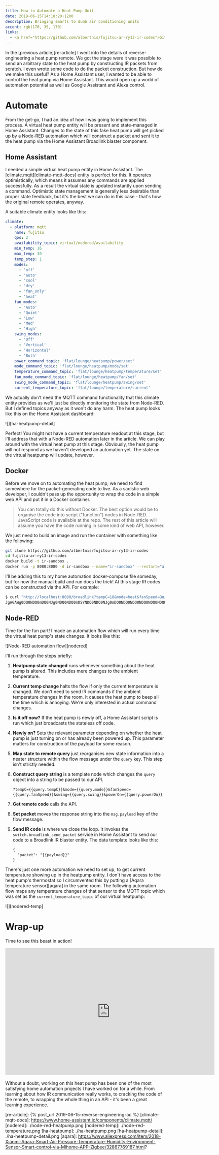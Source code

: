 ```yaml
---
title: How to Automate a Heat Pump Unit
date: 2019-06-15T14:10:20+1200
description: Bringing smarts to dumb air conditioning units
accent: rgb(170, 35, 170)
links:
  - <a href="https://github.com/albertnis/fujitsu-ar-ry13-ir-codes">Github</a>
---
```


In the [previous article][re-article] I went into the details of reverse-engineering a heat pump remote. We got the stage were it was possible to send an arbitrary state to the heat pump by constructing IR packets from scratch. I even wrote some code to do the packet construction. But how do we make this useful? As a Home Assistant user, I wanted to be able to control the heat pump via Home Assistant. This would open up a world of automation potential as well as Google Assistant and Alexa control.

# Automate

From the get-go, I had an idea of how I was going to implement this process. A virtual heat pump entity will be present and state-managed in Home Assistant. Changes to the state of this fake heat pump will get picked up by a Node-RED automation which will construct a packet and sent it to the heat pump via the Home Assistant Broadlink blaster component.

## Home Assistant

I needed a simple virtual heat pump entity in Home Assistant. The [climate.mqtt][climate-mqtt-docs] entity is perfect for this. It operates optimistically, which means it assumes any commands are applied successfully. As a result the virtual state is updated instantly upon sending a command. Optimistic state management is generally less desirable than proper state feedback, but it's the best we can do in this case - that's how the original remote operates, anyway.

A suitable climate entity looks like this:

```yaml
climate:
  - platform: mqtt
    name: fujitsu
    qos: 2
    availability_topic: virtual/nodered/availability
    min_temp: 16
    max_temp: 30
    temp_step: 1
    modes:
      - 'off'
      - 'auto'
      - 'cool'
      - 'dry'
      - 'fan_only'
      - 'heat'
    fan_modes:
      - 'Auto'
      - 'Quiet'
      - 'Low'
      - 'Med'
      - 'High'
    swing_modes:
      - 'Off'
      - 'Vertical'
      - 'Horizontal'
      - 'Both'
    power_command_topic: 'flat/lounge/heatpump/power/set'
    mode_command_topic: 'flat/lounge/heatpump/mode/set'
    temperature_command_topic: 'flat/lounge/heatpump/temperature/set'
    fan_mode_command_topic: 'flat/lounge/heatpump/fan/set'
    swing_mode_command_topic: 'flat/lounge/heatpump/swing/set'
    current_temperature_topic: 'flat/lounge/temperature/current'
```

We actually don't need the MQTT command functionality that this climate entity provides as we'll just be directly monitoring the state from Node-RED. But I defined topics anyway as it won't do any harm. The heat pump looks like this on the Home Assistant dashboard:

![][ha-heatpump-detail]

Perfect! You might not have a current temperature readout at this stage, but I'll address that with a Node-RED automation later in the article. We can play around with the virtual heat pump at this stage. Obviously, the heat pump will not respond as we haven't developed an automation yet. The state on the virtual heatpump will update, however.

## Docker

Before we move on to automating the heat pump, we need to find somewhere for the packet-generating code to live. As a sadistic web developer, I couldn't pass up the opportunity to wrap the code in a simple web API and put it in a Docker container.

> You can totally do this without Docker. The best option would be to organise the code into script ("function") nodes in Node-RED. JavaScript code is available at the repo. The rest of this article will assume you have the code running in some kind of web API, however.

We just need to build an image and run the container with something like the following:

```sh
git clone https://github.com/albertnis/fujitsu-ar-ry13-ir-codes
cd fujitsu-ar-ry13-ir-codes
docker build -t ir-sandbox .
docker run -p 8080:8080 -d ir-sandbox --name="ir-sandbox" --restart="always"
```

I'll be adding this to my home automation docker-compose file someday, but for now the manual build and run does the trick! At this stage IR codes can be constructed via the API. For example:

```sh
$ curl "http://localhost:8080/broadlink?tempC=18&mode=heat&fanSpeed=Quiet&swing=Off&powerOn=0"
JgAGAWg0DQ0NDQ0mDQ0NJg0NDQ0NDQ0mDSYNDQ0NDQ0NJg0mDQ0NDQ0NDQ0NDQ0NDQ0NDQ0NDQ0NDQ0NDQ0NJg0NDQ0NDQ0NDQ0NDQ0NDSYNDQ0NDQ0NDQ0mDSYNJg0mDSYNJg0mDSYNDQ0NDSYNDQ0NDQ0NDQ0NDQ0NDQ0NDSYNJg0NDQ0NDQ0NDQ0NDQ0NDSYNDQ0NDQ0NDQ0mDQ0NDQ0NDQ0NDQ0NDQ0NJg0NDQ0NDQ0NDQ0NDQ0NDQ0NDQ0NDQ0NDQ0NDQ0NDQ0NDQ0NDQ0NDQ0NDQ0NDQ0NDQ0NDQ0NDQ0NDQ0NDQ0NDQ0NDQ0NDSYNDQ0NDQ0NDQ0NDSYNDQ0NDQ0NJg3/DQUAAA==
```

## Node-RED

Time for the fun part! I made an automation flow which will run every time the virtual heat pump's state changes. It looks like this:

![Node-RED automation flow][nodered]

I'll run through the steps briefly:

1. **Heatpump state changed** runs whenever something about the heat pump is altered. This includes mere changes to the ambient temperature.
1. **Current temp change** halts the flow if only the current temperature is changed. We don't need to send IR commands if the ambient temperature changes in the room. It causes the heat pump to beep all the time which is annoying. We're only interested in actual command changes.
1. **Is it off now?** If the heat pump is newly off, a Home Assistant script is run which just broadcasts the stateless off code.
1. **Newly on?** Sets the relevant parameter depending on whether the heat pump is just turning on or has already been powered up. This parameter matters for construction of the payload for some reason.
1. **Map state to remote query** just reorganises new state information into a neater structure within the flow message under the `query` key. This step isn't strictly needed.
1. **Construct query string** is a template node which changes the `query` object into a string to be passed to our API.

   ```
   ?tempC={{query.tempC}}&mode={{query.mode}}&fanSpeed={{query.fanSpeed}}&swing={{query.swing}}&powerOn={{query.powerOn}}
   ```

1. **Get remote code** calls the API.
1. **Set packet** moves the response string into the `msg.payload` key of the flow message.
1. **Send IR code** is where we close the loop. It invokes the `switch.broadlink_send_packet` service in Home Assistant to send our code to a Broadlink IR blaster entity. The data template looks like this:

   ```
   {
     "packet": "{{payload}}"
   }
   ```

There's just one more automation we need to set up, to get current temperature showing up in the heatpump entity. I don't have access to the heat pump's thermostat so I circumvented this by putting a [Aqara temperature sensor][aqara] in the same room. The following automation flow maps any temperature changes of that sensor to the MQTT topic which was set as the `current_temperature_topic` of our virtual heatpump:

![][nodered-temp]

# Wrap-up

Time to see this beast in action!

<div class="video-container">
    <iframe width="660" height="400" src="https://www.youtube.com/embed/rYGHHMw8gq8" frameborder="0" class="video" allowfullscreen></iframe>
</div>

Without a doubt, working on this heat pump has been one of the most satisfying home automation projects I have worked on for a while. From learning about how IR communication really works, to cracking the code of the remote, to wrapping the whole thing in an API - it's been a great learning experience.

[re-article]: {% post_url 2019-06-15-reverse-engineering-ac %}
[climate-mqtt-docs]: https://www.home-assistant.io/components/climate.mqtt/
[nodered]: ./node-red-heatpump.png
[nodered-temp]: ./node-red-temperature.png
[ha-heatpump]: ./ha-heatpump.png
[ha-heatpump-detail]: ./ha-heatpump-detail.png
[aqara]: https://www.aliexpress.com/item/2018-Xiaomi-Aqara-Smart-Air-Pressure-Temperature-Humidity-Environment-Sensor-Smart-control-via-Mihome-APP-Zigbee/32867769187.html?
